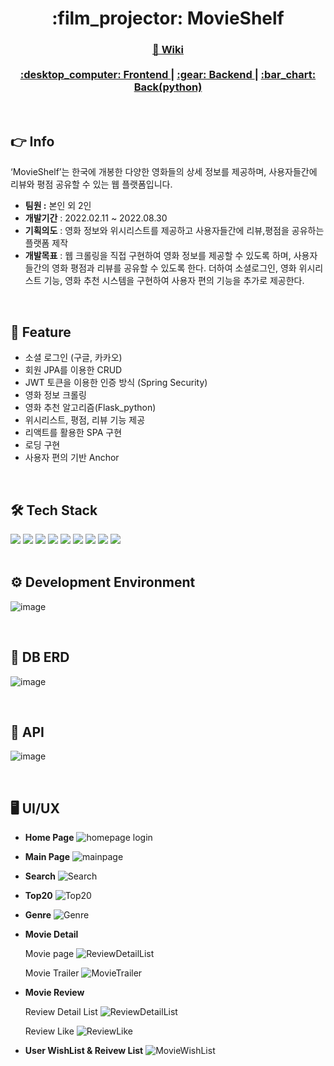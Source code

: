 <div align="center">
  <h1> :film_projector: MovieShelf </h1>
  <h3>
    <a href="https://sshinmj.notion.site/MovieShelf-1416ffabb6d9441ca07bd4ca881f3420">
      📖 Wiki
    </a>
    <br><br>
    <a href="https://github.com/ThreeBlackShirts/MovieShelf_front">
      :desktop_computer: Frontend
    </a>
    <span> | </span>
    <a href="https://github.com/ThreeBlackShirts/MovieShelf_back">
      :gear: Backend
    </a>
    <span> | </span>
    <a href="https://github.com/ThreeBlackShirts/MovieShelf_back_python">
      :bar_chart: Back(python)
    </a>
  </h3>
</div>

<br>

## :point_right: Info
‘MovieShelf’는 한국에 개봉한 다양한 영화들의 상세 정보를 제공하며, 사용자들간에 리뷰와 평점 공유할 수 있는 웹 플랫폼입니다.
- **팀원 :** 본인 외 2인
- **개발기간** : 2022.02.11 ~ 2022.08.30
- **기획의도** : 영화 정보와 위시리스트를 제공하고 사용자들간에 리뷰,평점을 공유하는 플랫폼 제작
- **개발목표** : 웹 크롤링을 직접 구현하여 영화 정보를 제공할 수 있도록 하며, 사용자들간의 영화 평점과 리뷰를 공유할 수 있도록 한다. 더하여 소셜로그인, 영화 위시리스트 기능, 영화 추천 시스템을 구현하여 사용자 편의 기능을 추가로 제공한다.

<br>

## :pushpin: Feature
- 소셜 로그인 (구글, 카카오)
- 회원 JPA를 이용한 CRUD
- JWT 토큰을 이용한 인증 방식 (Spring Security)
- 영화 정보 크롤링
- 영화 추천 알고리즘(Flask_python)
- 위시리스트, 평점, 리뷰 기능 제공
- 리액트를 활용한 SPA 구현
- 로딩 구현
- 사용자 편의 기반 Anchor

<br>

## :hammer_and_wrench: Tech Stack
<div>
<img src="https://img.shields.io/badge/JAVA-007396?style=flat-square&logo=JAVA&logoColor=white" />
<img src="https://img.shields.io/badge/SpringBoot-6DB33F?style=flat-square&logo=SpringBoot&logoColor=white" />
<img src="https://img.shields.io/badge/Spring Security-6DB33F?style=flat-square&logo=Spring Security&logoColor=white" /> 
<img src="https://img.shields.io/badge/JPA-071D49?style=flat-square&logo=JPA&logoColor=white" />
<img src="https://img.shields.io/badge/Maven-C71A36?style=flat-square&logo=Maven&logoColor=white" />
<img src="https://img.shields.io/badge/Lombok-02303A?style=flat-square&logo=Lombok&logoColor=white" /> 
<img src="https://img.shields.io/badge/Swagger-85EA2D?style=flat-square&logo=Swagger&logoColor=white" />
<img src="https://img.shields.io/badge/Oracle-F80000?style=flat-square&logo=Oracle&logoColor=white" />
<img src="https://img.shields.io/badge/Tomcat-F8DC75?style=flat-square&logo=Apachetomcat&logoColor=white" />
</div>

<br>

## :gear: Development Environment
![image](https://user-images.githubusercontent.com/82142527/207829593-9b78dfb6-2f1a-48ac-95d6-8ceb0d76a265.png)

<br>

## :open_file_folder: DB ERD
![image](https://user-images.githubusercontent.com/82142527/207829666-09fae42e-6b04-4284-af7a-9897b5cd140e.png)

<br>

##  :trident: API
![image](https://user-images.githubusercontent.com/82142527/207829745-741da0f4-0c29-4a5e-ba8e-bcb0b9d480e5.png)

<br>

##  :desktop_computer: UI/UX
- **Home Page**
![homepage login](https://user-images.githubusercontent.com/82142527/207830111-16f9bd01-ce59-4bb5-9ac7-37cb44980364.gif)  
    
- **Main Page**
![mainpage](https://user-images.githubusercontent.com/82142527/207830156-da6f03df-c800-4e69-8f1d-702ca0b9d2dc.gif)  
    
- **Search**
![Search](https://user-images.githubusercontent.com/82142527/207830196-d6fc4180-0a7c-4bfd-bc53-f3a47aa0610f.gif)  
    
- **Top20**
![Top20](https://user-images.githubusercontent.com/82142527/207830252-d30ff5a9-3a36-493e-8f19-7dde1f2d237b.gif)  
    
- **Genre**
![Genre](https://user-images.githubusercontent.com/82142527/207830285-d6a869a4-5715-4fe6-9497-8b0b65be44c9.gif)  
    
- **Movie Detail**

    Movie page
    ![ReviewDetailList](https://user-images.githubusercontent.com/82142527/207830387-34de2829-7ed5-460e-9014-b8eaff7e46dd.gif)  
    
    Movie Trailer
    ![MovieTrailer](https://user-images.githubusercontent.com/82142527/207830343-bcfd66ff-9a0d-4b83-9942-b8482b4552cf.gif)  
    
- **Movie Review**

    Review Detail List
    ![ReviewDetailList](https://user-images.githubusercontent.com/82142527/207830458-353e46a7-4243-489d-9840-7d5d98eb6c4e.gif)  
    
    Review Like
    ![ReviewLike](https://user-images.githubusercontent.com/82142527/207830514-7336f0e7-ad38-4a80-a111-4e0e3062b2bb.gif)  
    
- **User WishList & Reivew List**
    ![MovieWishList](https://user-images.githubusercontent.com/82142527/207830588-38e3a01e-4147-49c3-8553-6d0e019236a2.gif)

